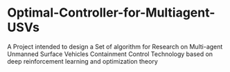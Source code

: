 # Optimal-Controller-for-Multiagent-USVs
A Project intended to design a Set of algorithm for Research on Multi-agent Unmanned Surface
Vehicles Containment Control Technology based on deep reinforcement learning and optimization theory